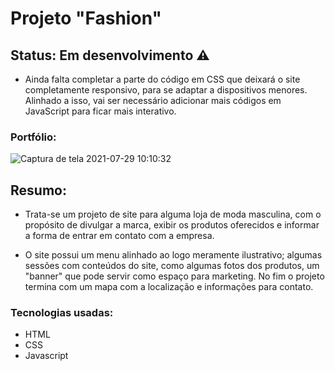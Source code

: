 # Projeto "Fashion"

## Status: Em desenvolvimento ⚠️

- Ainda falta completar a parte do código em CSS que deixará o site completamente responsivo, para se adaptar a dispositivos menores. Alinhado a isso, vai ser necessário adicionar mais códigos em JavaScript para ficar mais interativo.

### Portfólio:

![Captura de tela 2021-07-29 10:10:32](https://user-images.githubusercontent.com/85134349/128104973-53b8d784-5610-4032-888f-2a7c4d0cad66.png)

## Resumo:

- Trata-se um projeto de site para alguma loja de moda masculina, com o propósito de divulgar a marca, exibir os produtos oferecidos e informar a forma de entrar em contato com a empresa.

- O site possui um menu alinhado ao logo meramente ilustrativo; algumas sessões com conteúdos do site, como algumas fotos dos produtos, um "banner" que pode servir como espaço para marketing. No fim o projeto termina com um mapa com a localização e informações para contato.

### Tecnologias usadas:

- HTML
- CSS
- Javascript

